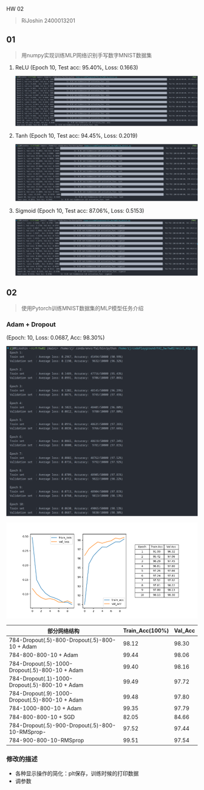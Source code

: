  HW 02

> RiJoshin
> 2400013201

## 01
> 用numpy实现训练MLP网络识别手写数字MNIST数据集

1. ReLU (Epoch 10, Test acc: 95.40%,  Loss: 0.1663)

   ![ReLU](reprot.assets/ReLU.png)

2. Tanh (Epoch 10, Test acc: 94.45%, Loss: 0.2019)

   ![Tanh](reprot.assets/Tanh.png)

3. Sigmoid (Epoch 10, Test acc: 87.06%, Loss: 0.5153)

   ![Sigmoid](reprot.assets/Sigmoid.png)

## 02

> 使用Pytorch训练MNIST数据集的MLP模型任务介绍



### Adam + Dropout

(Epoch: 10, Loss: 0.0687, Acc: 98.30%)

![def_print](./reprot.assets/def_print.png)

![default](./reprot.assets/default.png)



| 部分网络结构                                    | Train_Acc(100%) | Val_Acc |
| ----------------------------------------------- | --------------- | ------- |
| 784-Dropout(.5)-800-Dropout(.5)-800-10 + Adam   | 98.12           | 98.30   |
| 784-800-800-10 + Adam                           | 99.44           | 98.06   |
| 784-Dropout(.5)-1000-Dropout(.5)-800-10 + Adam  | 99.40           | 98.16   |
| 784-Dropout(.1)-1000-Dropout(.5)-800-10 + Adam  | 99.49           | 97.72   |
| 784-Dropout(.9)-1000-Dropout(.5)-800-10 + Adam  | 99.48           | 97.80   |
| 784-1000-800-10 + Adam                          | 99.35           | 97.79   |
| 784-800-800-10 + SGD                            | 82.05           | 84.66   |
| 784-Dropout(.5)-900-Dropout(.5)-800-10-RMSprop- | 97.52           | 97.44   |
| 784-900-800-10-RMSprop                          | 99.51           | 97.54   |

### 修改的描述

- 各种显示操作的简化：plt保存，训练时候的打印数据
- 调参数